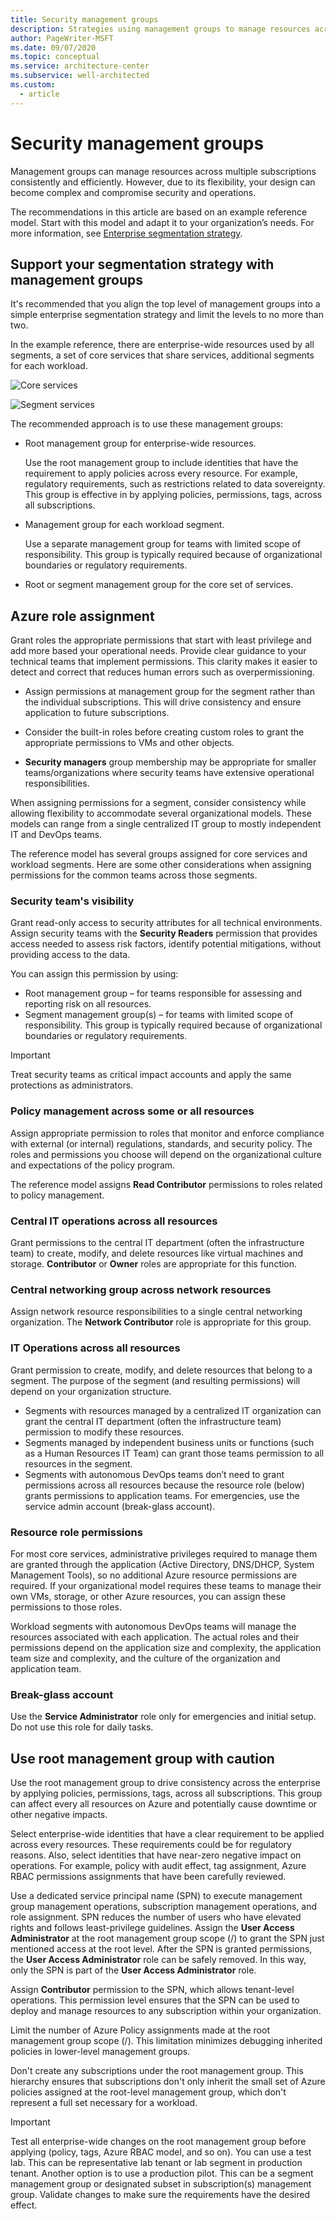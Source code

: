 ```yaml
---
title: Security management groups
description: Strategies using management groups to manage resources across multiple subscriptions consistently and efficiently.
author: PageWriter-MSFT
ms.date: 09/07/2020
ms.topic: conceptual
ms.service: architecture-center
ms.subservice: well-architected
ms.custom:
  - article
---
```


# Security management groups

Management groups can manage resources across multiple subscriptions consistently and efficiently. However, due to its flexibility, your design can become complex and compromise security and operations.

The recommendations in this article are based on an example reference model. Start with this model and adapt it to your organization’s needs. For more information, see [Enterprise segmentation strategy](design-segmentation.md).

## Support your segmentation strategy with management groups

It's recommended that you align the top level of management groups into a simple enterprise segmentation strategy and limit the levels to no more than two. 

In the example reference, there are enterprise-wide resources used by all segments, a set of core services that share services, additional segments for each workload. 

![Core services](images/ref-perms.png)


![Segment services](images/ref-segment.png)

The recommended approach is to use these management groups:

- Root management group for enterprise-wide resources.

    Use the root management group to include identities that have the requirement to apply policies across every resource. For example, regulatory requirements, such as restrictions related to data sovereignty. This group is effective in by applying policies, permissions, tags, across all subscriptions. 

- Management group for each workload segment.

    Use a separate management group for teams with limited scope of responsibility. This group is typically required because of organizational boundaries or regulatory requirements.

- Root or segment management group for the core set of services.  


## Azure role assignment 

Grant roles the appropriate permissions that start with least privilege and add more based your operational needs. Provide clear guidance to your technical teams that implement permissions. This clarity makes it easier to detect and correct that reduces human errors such as overpermissioning.

-  Assign permissions at management group for the segment rather than the individual subscriptions. This will drive consistency and ensure application to future subscriptions.

- Consider the built-in roles before creating custom roles to grant the appropriate permissions to VMs and other objects. 
- **Security managers** group membership may be appropriate for smaller teams/organizations where security teams have extensive operational responsibilities. 

When assigning permissions for a segment, consider consistency while allowing flexibility to accommodate several organizational models. These models can range from a single centralized IT group to mostly independent IT and DevOps teams.  

The reference model has several groups assigned for core services and workload segments.  Here are some other considerations when assigning permissions for the common teams across those segments.

### Security team's visibility

Grant read-only access to security attributes for all technical environments. Assign security teams with the **Security Readers** permission that provides access needed to assess risk factors, identify potential mitigations, without providing access to the data.

You can assign this permission by using:
- Root management group – for teams responsible for assessing and reporting risk on all resources.
- Segment management group(s) – for teams with limited scope of responsibility. This group is typically required because of organizational boundaries or regulatory requirements.

> [!IMPORTANT] 
> Treat security teams as critical impact accounts and apply the same protections as administrators.

### Policy management across some or all resources 

Assign appropriate permission to roles that monitor and enforce compliance with external (or internal) regulations, standards, and security policy. The roles and permissions you choose will depend on the organizational culture and expectations of the policy program. 

The reference model assigns **Read Contributor** permissions to roles related to policy management.

### Central IT operations across all resources

Grant permissions to the central IT department (often the infrastructure team) to create, modify, and delete resources like virtual machines and storage. **Contributor** or **Owner** roles are appropriate for this function.

### Central networking group across network resources

Assign network resource responsibilities to a single central networking organization. 
The **Network Contributor** role is appropriate for this group.

### IT Operations across all resources

Grant permission to create, modify, and delete resources that belong to a segment. The purpose of the segment (and resulting permissions) will depend on your organization structure. 
- Segments with resources managed by a centralized IT organization can grant the central IT department (often the infrastructure team) permission to modify these resources. 
- Segments managed by independent business units or functions (such as a Human Resources IT Team) can grant those teams permission to all resources in the segment. 
- Segments with autonomous DevOps teams don’t need to grant permissions across all resources because the resource role (below) grants permissions to application teams. For emergencies, use the service admin account (break-glass account). 

### Resource role permissions

For most core services, administrative privileges required to manage them are granted through the application (Active Directory, DNS/DHCP, System Management Tools), so no additional Azure resource permissions are required. If your organizational model requires these teams to manage their own VMs, storage, or other Azure resources, you can assign these permissions to those roles. 

Workload segments with autonomous DevOps teams will manage the resources associated with each application. The actual roles and their permissions depend on the application size and complexity, the application team size and complexity, and the culture of the organization and application team. 

### Break-glass account
Use the **Service Administrator** role only for emergencies and initial setup. Do not use this role for daily tasks.  


## Use root management group with caution
Use the root management group to drive consistency across the enterprise by applying policies, permissions, tags, across all subscriptions. This group can affect every all resources on Azure and potentially cause downtime or other negative impacts. 

Select enterprise-wide identities that have a clear requirement to be applied across every resources. These requirements could be for regulatory reasons. Also, select identities that have near-zero negative impact on operations. For example, policy with audit effect, tag assignment, Azure RBAC permissions assignments that have been carefully reviewed.

Use a dedicated service principal name (SPN) to execute management group management operations, subscription management operations, and role assignment. SPN reduces the number of users who have elevated rights and follows least-privilege guidelines. Assign the **User Access Administrator** at the root management group scope (/) to grant the SPN just mentioned access at the root level. After the SPN is granted permissions, the **User Access Administrator** role can be safely removed. In this way, only the SPN is part of the **User Access Administrator** role.

Assign **Contributor** permission to the SPN, which allows tenant-level operations. This permission level ensures that the SPN can be used to deploy and manage resources to any subscription within your organization.

Limit the number of Azure Policy assignments made at the root management group scope (/). This limitation minimizes debugging inherited policies in lower-level management groups.

Don't create any subscriptions under the root management group. This hierarchy ensures that subscriptions don't only inherit the small set of Azure policies assigned at the root-level management group, which don't represent a full set necessary for a workload.
    
> [!IMPORTANT] 
> Test all enterprise-wide changes on the root management group before applying (policy, tags, Azure RBAC model, and so on). You can use a test lab. This can be representative lab tenant or lab segment in production tenant. Another option is to use a production pilot. This can be a segment management group or designated subset in subscription(s) management group. Validate changes to make sure the requirements have the desired effect.


